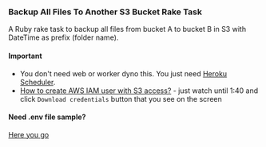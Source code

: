 ### Backup All Files To Another S3 Bucket Rake Task

A Ruby rake task to backup all files from bucket A to bucket B in S3 with DateTime as prefix (folder name).

#### Important

- You don't need web or worker dyno this. You just need [Heroku Scheduler](https://devcenter.heroku.com/articles/scheduler).
- [How to create AWS IAM user with S3 access?](https://www.youtube.com/watch?v=p4ZkTtjnWgM) - just watch until 1:40 and click `Download credentials` button that you see on the screen

#### Need .env file sample?

[Here you go](https://gist.github.com/anonymous/0f3b371d199fa3df7176112c0f5d8d95)
